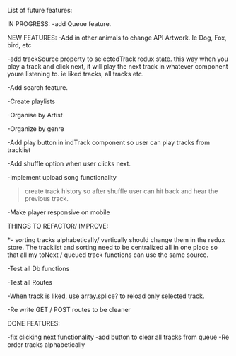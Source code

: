 List of future features:



IN PROGRESS: 
-add Queue feature. 


NEW FEATURES: 
-Add in other animals to change API Artwork. Ie Dog, Fox, bird, etc

-add trackSource property to selectedTrack redux state. this way when you play a track and click next, it will play the next track in whatever component youre listening to. ie liked tracks, all tracks etc. 

-Add search feature.

-Create playlists

-Organise by Artist

-Organize by genre

-Add play button in indTrack component so user can play tracks from tracklist

-Add shuffle option when user clicks next. 

-implement upload song functionality
 > create track history so after shuffle user can hit back and hear the previous track. 

-Make player responsive on mobile


THINGS TO REFACTOR/ IMPROVE: 

*- sorting tracks alphabetically/ vertically should change them in the redux store. The tracklist and sorting need to be centralized all in one place so that all my toNext / queued track functions can use the same source. 

-Test all Db functions

-Test all Routes

-When track is liked, use array.splice? to reload only selected track. 

-Re write GET / POST routes to be cleaner

DONE FEATURES: 

-fix clicking next functionality
-add button to clear all tracks from queue
-Re order tracks alphabetically




